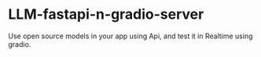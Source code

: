 # LLM-fastapi-n-gradio-server
Use open source models in your app using Api, and test it in Realtime using gradio. 
